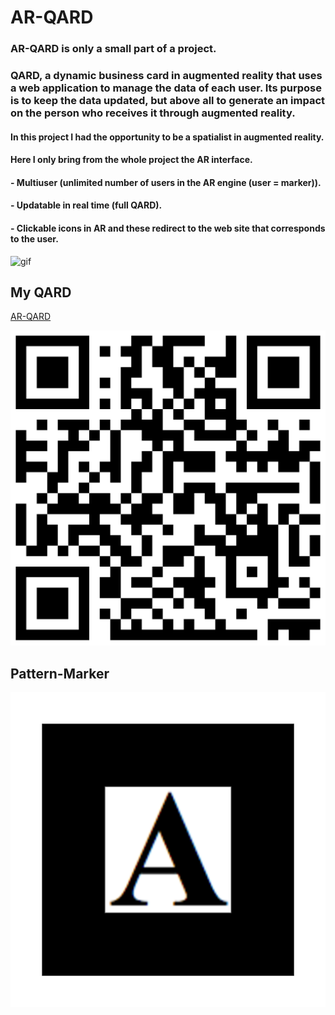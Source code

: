 # AR-QARD

### AR-QARD is only a small part of a project.

### QARD, a dynamic business card in augmented reality that uses a web application to manage the data of each user. Its purpose is to keep the data updated, but above all to generate an impact on the person who receives it through augmented reality.

#### In this project I had the opportunity to be a spatialist in augmented reality.
#### Here I only bring from the whole project the AR interface.

#### - Multiuser (unlimited number of users in the AR engine (user = marker)).
#### - Updatable in real time (full QARD).
#### - Clickable icons in AR and these redirect to the web site that corresponds to the user.

![gif](/resources/models/QARD.gif)

## My QARD

[AR-QARD](https://rodrigomato00.github.io/AR-QARD/)

![Text](/resources/models/QR_AR-QARD.png)

## Pattern-Marker

![Text](/markersPng/pattern-Individual_Blocks-1.png)

